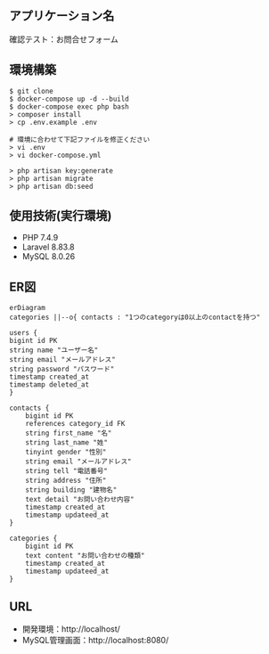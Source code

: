 ## アプリケーション名
確認テスト：お問合せフォーム

## 環境構築
```
$ git clone
$ docker-compose up -d --build
$ docker-compose exec php bash
> composer install
> cp .env.example .env

# 環境に合わせて下記ファイルを修正ください
> vi .env
> vi docker-compose.yml

> php artisan key:generate
> php artisan migrate
> php artisan db:seed
```

## 使用技術(実行環境)
- PHP 7.4.9
- Laravel 8.83.8 
- MySQL 8.0.26

## ER図
```mermaid
erDiagram
categories ||--o{ contacts : "1つのcategoryは0以上のcontactを持つ"

users {
bigint id PK
string name "ユーザー名"
string email "メールアドレス"
string password "パスワード"
timestamp created_at
timestamp deleted_at
}

contacts {
	bigint id PK
	references category_id FK
	string first_name "名"
	string last_name "姓"
	tinyint gender "性別"
	string email "メールアドレス"
	string tell "電話番号"
	string address "住所"
	string building "建物名"
	text detail "お問い合わせ内容"
	timestamp created_at
	timestamp updateed_at
}

categories {
	bigint id PK
	text content "お問い合わせの種類"
	timestamp created_at
	timestamp updateed_at
}
```

## URL
- 開発環境：http://localhost/
- MySQL管理画面：http://localhost:8080/
